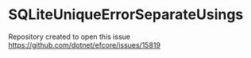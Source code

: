 # SQLiteUniqueErrorSeparateUsings
Repository created to open this issue https://github.com/dotnet/efcore/issues/15819
